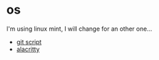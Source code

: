 # os

I'm using linux mint, I will change for an other one...

* [git script](https://github.com/theo-grivel/my-configuration/tree/master/linux/git#git)
* [alacritty](https://github.com/theo-grivel/my-configuration/tree/master/linux/alacritty#i-find-it-in-the-hypn0x-account)
